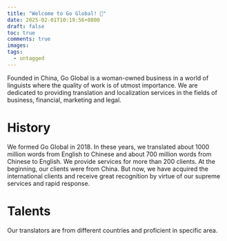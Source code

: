 ```yaml
---
title: "Welcome to Go Global! 🎉"
date: 2025-02-01T10:19:56+0800
draft: false
toc: true
comments: true
images:
tags:
  - untagged
---
```


Founded in China, Go Global is a woman-owned business in a world of linguists where the quality of work is of utmost importance. We are dedicated to providing translation and localization services in the fields of business, financial, marketing and legal. 

# History
We formed Go Global in 2018. In these years, we translated about 1000 million words from English to Chinese and about 700 million words from Chinese to English. We provide services for more than 200 clients. At the beginning, our clients were from China. But now, we have acquired the international clients and receive great recognition by virtue of our supreme services and rapid response.

# Talents
Our translators are from different countries and proficient in specific area. 
